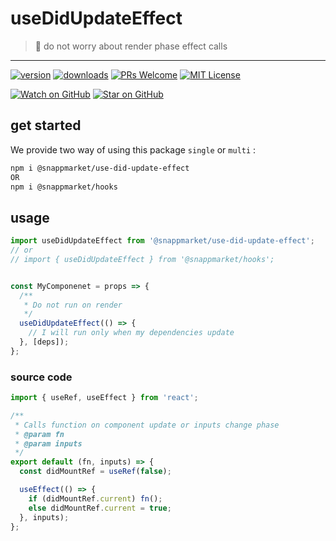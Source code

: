 # useDidUpdateEffect
> 🧵 do not worry about render phase effect calls
----

[![version](https://img.shields.io/npm/v/@snappmarket/use-did-update-effect.svg?style=flat-square)](https://www.npmjs.com/package/@snappmarket/use-did-update-effect)
[![downloads](https://img.shields.io/npm/dm/@snappmarket/use-did-update-effect.svg?style=flat-square)](http://www.npmtrends.com/@snappmarket/use-did-update-effect)
[![PRs Welcome](https://img.shields.io/badge/PRs-welcome-brightgreen.svg?style=flat-square)](http://makeapullrequest.com)
[![MIT License](https://img.shields.io/npm/l/@snappmarket/use-did-update-effect.svg?style=flat-square)](https://github.com/snappmarket/frontend-toolbox/tree/master/packages/useDidUpdateEffect/blob/master/LICENSE.md)

[![Watch on GitHub](https://img.shields.io/github/watchers/snappmarket/frontend-toolbox.svg?style=social)](https://github.com/snappmarket/frontend-toolbox/watchers)
[![Star on GitHub](https://img.shields.io/github/stars/snappmarket/frontend-toolbox.svg?style=social)](https://github.com/snappmarket/frontend-toolbox/stargazers)

## get started 
We provide two way of using this package `single` or `multi` :
```bash
npm i @snappmarket/use-did-update-effect
OR
npm i @snappmarket/hooks
```

## usage 
```javascript
import useDidUpdateEffect from '@snappmarket/use-did-update-effect';
// or 
// import { useDidUpdateEffect } from '@snappmarket/hooks';


const MyComponenet = props => {
  /**
   * Do not run on render
   */
  useDidUpdateEffect(() => {
    // I will run only when my dependencies update
  }, [deps]);
};
```


### source code
```javascript
import { useRef, useEffect } from 'react';

/**
 * Calls function on component update or inputs change phase
 * @param fn
 * @param inputs
 */
export default (fn, inputs) => {
  const didMountRef = useRef(false);

  useEffect(() => {
    if (didMountRef.current) fn();
    else didMountRef.current = true;
  }, inputs);
};
```
